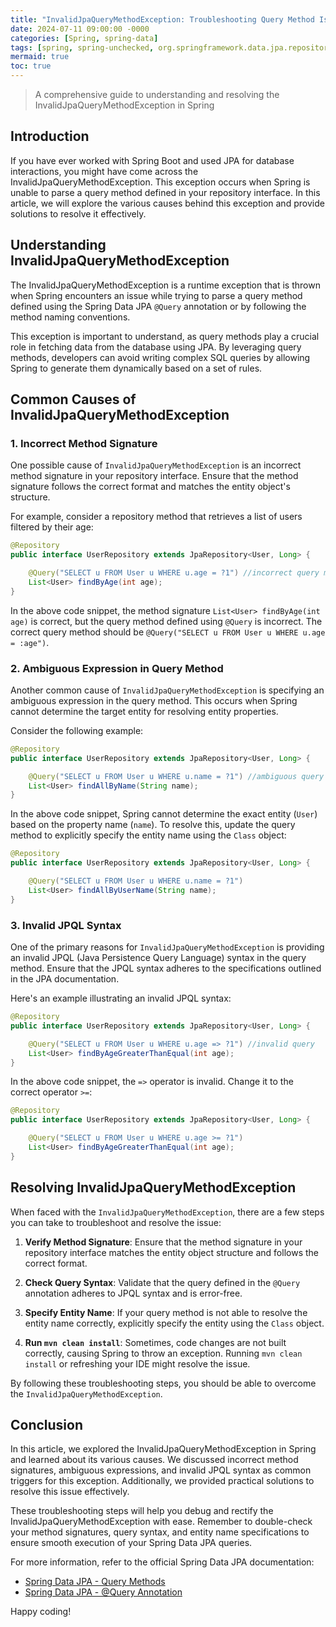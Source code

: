 ```yaml
---
title: "InvalidJpaQueryMethodException: Troubleshooting Query Method Issues in Spring"
date: 2024-07-11 09:00:00 -0000
categories: [Spring, spring-data]
tags: [spring, spring-unchecked, org.springframework.data.jpa.repository.query]
mermaid: true
toc: true
---
```



> A comprehensive guide to understanding and resolving the InvalidJpaQueryMethodException in Spring

## Introduction

If you have ever worked with Spring Boot and used JPA for database interactions, you might have come across the InvalidJpaQueryMethodException. This exception occurs when Spring is unable to parse a query method defined in your repository interface. In this article, we will explore the various causes behind this exception and provide solutions to resolve it effectively.

## Understanding InvalidJpaQueryMethodException

The InvalidJpaQueryMethodException is a runtime exception that is thrown when Spring encounters an issue while trying to parse a query method defined using the Spring Data JPA `@Query` annotation or by following the method naming conventions.

This exception is important to understand, as query methods play a crucial role in fetching data from the database using JPA. By leveraging query methods, developers can avoid writing complex SQL queries by allowing Spring to generate them dynamically based on a set of rules.

## Common Causes of InvalidJpaQueryMethodException

### 1. Incorrect Method Signature

One possible cause of `InvalidJpaQueryMethodException` is an incorrect method signature in your repository interface. Ensure that the method signature follows the correct format and matches the entity object's structure.

For example, consider a repository method that retrieves a list of users filtered by their age:

```java
@Repository
public interface UserRepository extends JpaRepository<User, Long> {

    @Query("SELECT u FROM User u WHERE u.age = ?1") //incorrect query method
    List<User> findByAge(int age);
}
```

In the above code snippet, the method signature `List<User> findByAge(int age)` is correct, but the query method defined using `@Query` is incorrect. The correct query method should be `@Query("SELECT u FROM User u WHERE u.age = :age")`.

### 2. Ambiguous Expression in Query Method

Another common cause of `InvalidJpaQueryMethodException` is specifying an ambiguous expression in the query method. This occurs when Spring cannot determine the target entity for resolving entity properties.

Consider the following example:

```java
@Repository
public interface UserRepository extends JpaRepository<User, Long> {

    @Query("SELECT u FROM User u WHERE u.name = ?1") //ambiguous query method
    List<User> findAllByName(String name);
}
```

In the above code snippet, Spring cannot determine the exact entity (`User`) based on the property name (`name`). To resolve this, update the query method to explicitly specify the entity name using the `Class` object:

```java
@Repository
public interface UserRepository extends JpaRepository<User, Long> {

    @Query("SELECT u FROM User u WHERE u.name = ?1")
    List<User> findAllByUserName(String name);
}
```

### 3. Invalid JPQL Syntax

One of the primary reasons for `InvalidJpaQueryMethodException` is providing an invalid JPQL (Java Persistence Query Language) syntax in the query method. Ensure that the JPQL syntax adheres to the specifications outlined in the JPA documentation.

Here's an example illustrating an invalid JPQL syntax:

```java
@Repository
public interface UserRepository extends JpaRepository<User, Long> {

    @Query("SELECT u FROM User u WHERE u.age => ?1") //invalid query
    List<User> findByAgeGreaterThanEqual(int age);
}
```

In the above code snippet, the `=>` operator is invalid. Change it to the correct operator `>=`:

```java
@Repository
public interface UserRepository extends JpaRepository<User, Long> {

    @Query("SELECT u FROM User u WHERE u.age >= ?1")
    List<User> findByAgeGreaterThanEqual(int age);
}
```

## Resolving InvalidJpaQueryMethodException

When faced with the `InvalidJpaQueryMethodException`, there are a few steps you can take to troubleshoot and resolve the issue:

1. **Verify Method Signature**: Ensure that the method signature in your repository interface matches the entity object structure and follows the correct format.

2. **Check Query Syntax**: Validate that the query defined in the `@Query` annotation adheres to JPQL syntax and is error-free.

3. **Specify Entity Name**: If your query method is not able to resolve the entity name correctly, explicitly specify the entity using the `Class` object.

4. **Run `mvn clean install`**: Sometimes, code changes are not built correctly, causing Spring to throw an exception. Running `mvn clean install` or refreshing your IDE might resolve the issue.

By following these troubleshooting steps, you should be able to overcome the `InvalidJpaQueryMethodException`.

## Conclusion

In this article, we explored the InvalidJpaQueryMethodException in Spring and learned about its various causes. We discussed incorrect method signatures, ambiguous expressions, and invalid JPQL syntax as common triggers for this exception. Additionally, we provided practical solutions to resolve this issue effectively.

These troubleshooting steps will help you debug and rectify the InvalidJpaQueryMethodException with ease. Remember to double-check your method signatures, query syntax, and entity name specifications to ensure smooth execution of your Spring Data JPA queries.

For more information, refer to the official Spring Data JPA documentation:

- [Spring Data JPA - Query Methods](https://docs.spring.io/spring-data/jpa/docs/current/reference/html/#repositories.query-methods.details)
- [Spring Data JPA - @Query Annotation](https://docs.spring.io/spring-data/jpa/docs/current/reference/html/#jpa.query-methods.at-query)

Happy coding!